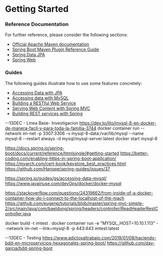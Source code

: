# Getting Started

### Reference Documentation
For further reference, please consider the following sections:

* [Official Apache Maven documentation](https://maven.apache.org/guides/index.html)
* [Spring Boot Maven Plugin Reference Guide](https://docs.spring.io/spring-boot/docs/2.2.2.RELEASE/maven-plugin/)
* [Spring Data JPA](https://docs.spring.io/spring-boot/docs/2.2.2.RELEASE/reference/htmlsingle/#boot-features-jpa-and-spring-data)
* [Spring Web](https://docs.spring.io/spring-boot/docs/2.2.2.RELEASE/reference/htmlsingle/#boot-features-developing-web-applications)

### Guides
The following guides illustrate how to use some features concretely:

* [Accessing Data with JPA](https://spring.io/guides/gs/accessing-data-jpa/)
* [Accessing data with MySQL](https://spring.io/guides/gs/accessing-data-mysql/)
* [Building a RESTful Web Service](https://spring.io/guides/gs/rest-service/)
* [Serving Web Content with Spring MVC](https://spring.io/guides/gs/serving-web-content/)
* [Building REST services with Spring](https://spring.io/guides/tutorials/bookmarks/)


--13DEC - Linea Base- Investigacion
https://dev.to/lito/mysql-8-en-docker-de-manera-facil-y-para-toda-la-familia-3744
docker container run --network im-net -p 3307:3306  -v mysql-8-data:/var/lib/mysql --name mysql-8 --restart always -d mysql/mysql-server:latest
docker start mysql-8

https://docs.spring.io/spring-boot/docs/current/reference/htmlsingle/#getting-started
https://better-coding.com/enabling-https-in-spring-boot-application/
https://myarch.com/cert-book/keystore_best_practices.html
https://github.com/Hanope/spring-guides/issues/37

https://spring.io/guides/gs/accessing-data-mysql/
https://www.javainuse.com/devOps/docker/docker-mysql

https://stackoverflow.com/questions/24319662/from-inside-of-a-docker-container-how-do-i-connect-to-the-localhost-of-the-mach
https://github.com/eugenp/tutorials/blob/master/spring-mvc-simple-2/src/main/java/com/baeldung/spring/headers/controller/ReadHeaderRestController.java

docker build -t imtest .
docker container run -e "MYSQL_HOST=10.10.1.113" --network im-net --link=mysql-8 -p 443:443 imtest:latest


--13DEC - Testing
https://www.adictosaltrabajo.com/2019/01/08/haciendo-bdd-en-microservicios-hexagonales-spring-boot/
https://github.com/dav-garcia/bdd-spring-boot
